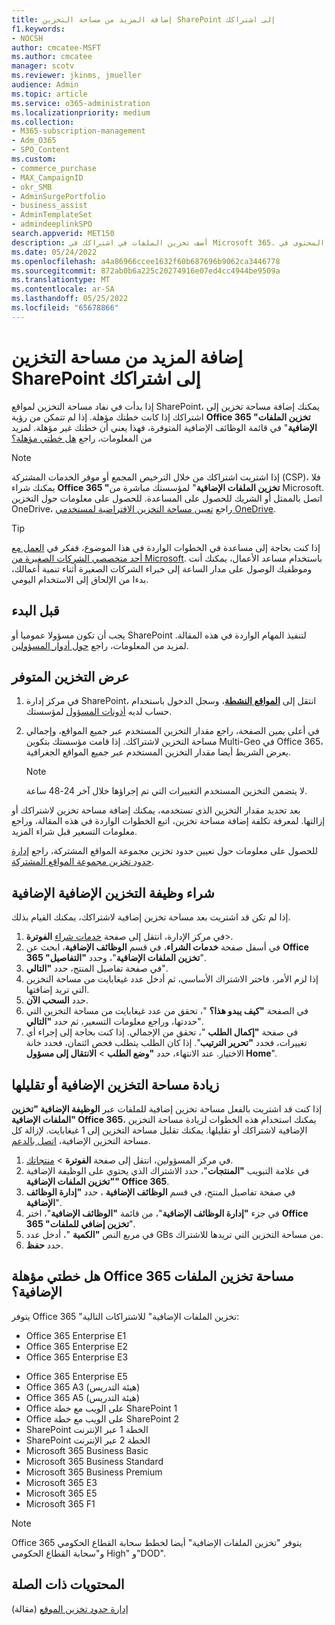 ```yaml
---
title: إضافة المزيد من مساحة التخزين SharePoint إلى اشتراكك
f1.keywords:
- NOCSH
author: cmcatee-MSFT
ms.author: cmcatee
manager: scotv
ms.reviewer: jkinms, jmueller
audience: Admin
ms.topic: article
ms.service: o365-administration
ms.localizationpriority: medium
ms.collection:
- M365-subscription-management
- Adm_O365
- SPO_Content
ms.custom:
- commerce_purchase
- MAX_CampaignID
- okr_SMB
- AdminSurgePortfolio
- business_assist
- AdminTemplateSet
- admindeeplinkSPO
search.appverid: MET150
description: أضف تخزين الملفات في اشتراكك في Microsoft 365. باستخدام مساحة تخزين إضافية للملفات، يمكنك تخزين المزيد من المحتوى في SharePoint.
ms.date: 05/24/2022
ms.openlocfilehash: a4a86966ccee1632f60b687696b9062ca3446778
ms.sourcegitcommit: 872ab0b6a225c20274916e07ed4cc4944be9509a
ms.translationtype: MT
ms.contentlocale: ar-SA
ms.lasthandoff: 05/25/2022
ms.locfileid: "65678866"
---
```

# <a name="add-more-sharepoint-storage-to-your-subscription"></a>إضافة المزيد من مساحة التخزين SharePoint إلى اشتراكك

إذا بدأت في نفاد مساحة التخزين لمواقع SharePoint، يمكنك إضافة مساحة تخزين إلى اشتراكك إذا كانت خطتك مؤهلة. إذا لم تتمكن من رؤية **Office 365 "تخزين الملفات الإضافية**" في قائمة الوظائف الإضافية المتوفرة، فهذا يعني أن خطتك غير مؤهلة. لمزيد من المعلومات، راجع [هل خطتي مؤهلة؟](#is-my-plan-eligible-for-office-365-extra-file-storage)

> [!NOTE]
> إذا اشتريت اشتراكك من خلال الترخيص المجمع أو موفر الخدمات المشتركة (CSP)، فلا يمكنك شراء **Office 365 "تخزين الملفات الإضافية**" لمؤسستك مباشرة من Microsoft. اتصل بالممثل أو الشريك للحصول على المساعدة.
> للحصول على معلومات حول التخزين OneDrive، راجع [تعيين مساحة التخزين الافتراضية لمستخدمي OneDrive](/onedrive/set-default-storage-space).

> [!TIP]
> إذا كنت بحاجة إلى مساعدة في الخطوات الواردة في هذا الموضوع، ففكر في [العمل مع أحد متخصصي الشركات الصغيرة من Microsoft](https://go.microsoft.com/fwlink/?linkid=2186871). باستخدام مساعد الأعمال، يمكنك أنت وموظفيك الوصول على مدار الساعة إلى خبراء الشركات الصغيرة أثناء تنمية أعمالك، بدءا من الإلحاق إلى الاستخدام اليومي.

## <a name="before-you-begin"></a>قبل البدء

يجب أن تكون مسؤولا عموميا أو SharePoint لتنفيذ المهام الواردة في هذه المقالة. لمزيد من المعلومات، راجع [حول أدوار المسؤولين](../admin/add-users/about-admin-roles.md).

## <a name="view-available-storage"></a>عرض التخزين المتوفر

1. في مركز إدارة SharePoint، انتقل إلى <a href="https://go.microsoft.com/fwlink/?linkid=2185220" target="_blank">**المواقع النشطة**</a>، وسجل الدخول باستخدام حساب لديه [أذونات المسؤول](/sharepoint/sharepoint-admin-role) لمؤسستك.

2. في أعلى يمين الصفحة، راجع مقدار التخزين المستخدم عبر جميع المواقع، وإجمالي مساحة التخزين لاشتراكك. إذا قامت مؤسستك بتكوين Multi-Geo في Office 365، يعرض الشريط أيضا مقدار التخزين المستخدم عبر جميع المواقع الجغرافية.

   > [!NOTE]
   > لا يتضمن التخزين المستخدم التغييرات التي تم إجراؤها خلال آخر 24-48 ساعة.

بعد تحديد مقدار التخزين الذي تستخدمه، يمكنك إضافة مساحة تخزين لاشتراكك أو إزالتها. لمعرفة تكلفة إضافة مساحة تخزين، اتبع الخطوات الواردة في هذه المقالة، وراجع معلومات التسعير قبل شراء المزيد.
  
للحصول على معلومات حول تعيين حدود تخزين مجموعة المواقع المشتركة، راجع [إدارة حدود تخزين مجموعة المواقع المشتركة](/sharepoint/manage-site-collection-storage-limits).
  
## <a name="buy-the-extra-storage-add-on"></a>شراء وظيفة التخزين الإضافية الإضافية

إذا لم تكن قد اشتريت بعد مساحة تخزين إضافية لاشتراكك، يمكنك القيام بذلك.

1. في مركز الإدارة، انتقل إلى صفحة <a href="https://go.microsoft.com/fwlink/p/?linkid=868433" target="_blank">خدمات شراء</a> **الفوترة**\>.
2. في أسفل صفحة **خدمات الشراء**، في قسم **الوظائف الإضافية**، ابحث عن **Office 365 "تخزين الملفات الإضافية**"، وحدد **"التفاصيل**".
3. في صفحة تفاصيل المنتج، حدد **"التالي**".
4. إذا لزم الأمر، فاختر الاشتراك الأساسي، ثم أدخل عدد غيغابايت من مساحة التخزين التي تريد إضافتها.
5. حدد **السحب الآن**.
6. في الصفحة **"كيف يبدو هذا؟** "، تحقق من عدد غيغابايت من مساحة التخزين التي حددتها، وراجع معلومات التسعير، ثم حدد **"التالي**".
7. في صفحة **"إكمال الطلب** "، تحقق من الإجمالي. إذا كنت بحاجة إلى إجراء أي تغييرات، فحدد **"تحرير الترتيب**". إذا كان الطلب يتطلب فحص ائتمان، فحدد خانة الاختيار. عند الانتهاء، حدد **"وضع الطلب** \> **الانتقال إلى مسؤول Home**".

## <a name="increase-or-decrease-your-extra-storage"></a>زيادة مساحة التخزين الإضافية أو تقليلها

إذا كنت قد اشتريت بالفعل مساحة تخزين إضافية للملفات عبر **الوظيفة الإضافية "تخزين الملفات الإضافية" Office 365**، يمكنك استخدام هذه الخطوات لزيادة مساحة التخزين الإضافية لاشتراكك أو تقليلها. يمكنك تقليل مساحة التخزين إلى 1 غيغابايت. لإزالة كل مساحة التخزين الإضافية، [اتصل بالدعم](../admin/get-help-support.md).

1. في مركز المسؤولين، انتقل إلى صفحة **الفوترة** \> <a href="https://go.microsoft.com/fwlink/p/?linkid=842054" target="_blank">منتجاتك</a>.
2. في علامة التبويب **"المنتجات**"، حدد الاشتراك الذي يحتوي على الوظيفة الإضافية **"تخزين الملفات الإضافية" Office 365**.
3. في صفحة تفاصيل المنتج، في قسم **الوظائف الإضافية** ، حدد **"إدارة الوظائف الإضافية**".
4. في جزء **"إدارة الوظائف الإضافية**"، من قائمة **"الوظائف الإضافية**"، اختر **Office 365 "تخزين إضافي للملفات**".
5. في مربع النص **"الكمية** "، أدخل عدد GBs من مساحة التخزين التي تريدها للاشتراك.
6. حدد **حفظ**.

## <a name="is-my-plan-eligible-for-office-365-extra-file-storage"></a>هل خطتي مؤهلة Office 365 مساحة تخزين الملفات الإضافية؟

يتوفر Office 365 "تخزين الملفات الإضافية" للاشتراكات التالية:
  
- Office 365 Enterprise E1
- Office 365 Enterprise E2
- Office 365 Enterprise E3
<!-- Office 365 Enterprise E4 -->
- Office 365 Enterprise E5
- Office 365 A3 (هيئة التدريس)
- Office 365 A5 (هيئة التدريس)
- Office على الويب مع خطة SharePoint 1
- Office على الويب مع خطة SharePoint 2
- SharePoint الخطة 1 عبر الإنترنت
- SharePoint الخطة 2 عبر الإنترنت
- Microsoft 365 Business Basic
- Microsoft 365 Business Standard
- Microsoft 365 Business Premium
- Microsoft 365 E3
- Microsoft 365 E5
- Microsoft 365 F1

> [!NOTE]
> Office 365 يتوفر "تخزين الملفات الإضافية" أيضا لخطط سحابة القطاع الحكومي و"سحابة القطاع الحكومي High" و"DOD".

## <a name="related-content"></a>المحتويات ذات الصلة

[إدارة حدود تخزين الموقع](/sharepoint/manage-site-collection-storage-limits) (مقالة)
